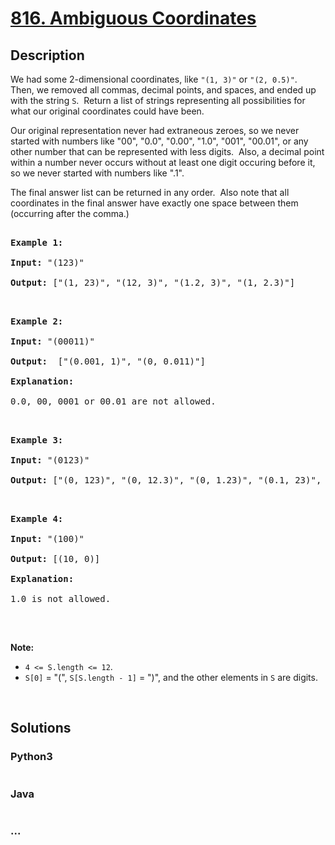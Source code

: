 # [816. Ambiguous Coordinates](https://leetcode.com/problems/ambiguous-coordinates)



## Description

<p>We had some 2-dimensional coordinates, like <code>&quot;(1, 3)&quot;</code> or <code>&quot;(2, 0.5)&quot;</code>.&nbsp; Then, we removed&nbsp;all commas, decimal points, and spaces, and ended up with the string&nbsp;<code>S</code>.&nbsp; Return a list of strings representing&nbsp;all possibilities for what our original coordinates could have been.</p>



<p>Our original representation never had extraneous zeroes, so we never started with numbers like &quot;00&quot;, &quot;0.0&quot;, &quot;0.00&quot;, &quot;1.0&quot;, &quot;001&quot;, &quot;00.01&quot;, or any other number that can be represented with&nbsp;less digits.&nbsp; Also, a decimal point within a number never occurs without at least one digit occuring before it, so we never started with numbers like &quot;.1&quot;.</p>



<p>The final answer list can be returned in any order.&nbsp; Also note that all coordinates in the final answer&nbsp;have exactly one space between them (occurring after the comma.)</p>



<pre>

<strong>Example 1:</strong>

<strong>Input:</strong> &quot;(123)&quot;

<strong>Output:</strong> [&quot;(1, 23)&quot;, &quot;(12, 3)&quot;, &quot;(1.2, 3)&quot;, &quot;(1, 2.3)&quot;]

</pre>



<pre>

<strong>Example 2:</strong>

<strong>Input:</strong> &quot;(00011)&quot;

<strong>Output:</strong> &nbsp;[&quot;(0.001, 1)&quot;, &quot;(0, 0.011)&quot;]

<strong>Explanation:</strong> 

0.0, 00, 0001 or 00.01 are not allowed.

</pre>



<pre>

<strong>Example 3:</strong>

<strong>Input:</strong> &quot;(0123)&quot;

<strong>Output:</strong> [&quot;(0, 123)&quot;, &quot;(0, 12.3)&quot;, &quot;(0, 1.23)&quot;, &quot;(0.1, 23)&quot;, &quot;(0.1, 2.3)&quot;, &quot;(0.12, 3)&quot;]

</pre>



<pre>

<strong>Example 4:</strong>

<strong>Input:</strong> &quot;(100)&quot;

<strong>Output:</strong> [(10, 0)]

<strong>Explanation:</strong> 

1.0 is not allowed.

</pre>



<p>&nbsp;</p>



<p><strong>Note: </strong></p>



<ul>
	<li><code>4 &lt;= S.length &lt;= 12</code>.</li>
	<li><code>S[0]</code> = &quot;(&quot;, <code>S[S.length - 1]</code> = &quot;)&quot;, and the other elements in <code>S</code> are digits.</li>
</ul>



<p>&nbsp;</p>



## Solutions

<!-- tabs:start -->

### **Python3**

```python

```

### **Java**

```java

```

### **...**

```

```

<!-- tabs:end -->
